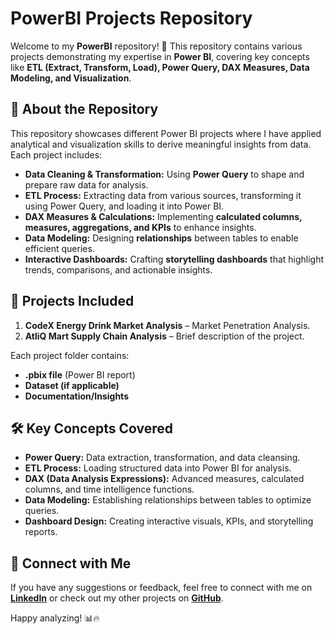 # PowerBI Projects Repository

Welcome to my **PowerBI** repository! 🚀 This repository contains various projects demonstrating my expertise in **Power BI**, covering key concepts like **ETL (Extract, Transform, Load), Power Query, DAX Measures, Data Modeling, and Visualization**.

## 📌 About the Repository
This repository showcases different Power BI projects where I have applied analytical and visualization skills to derive meaningful insights from data. Each project includes:
- **Data Cleaning & Transformation:** Using **Power Query** to shape and prepare raw data for analysis.
- **ETL Process:** Extracting data from various sources, transforming it using Power Query, and loading it into Power BI.
- **DAX Measures & Calculations:** Implementing **calculated columns, measures, aggregations, and KPIs** to enhance insights.
- **Data Modeling:** Designing **relationships** between tables to enable efficient queries.
- **Interactive Dashboards:** Crafting **storytelling dashboards** that highlight trends, comparisons, and actionable insights.

## 📂 Projects Included
1. **CodeX Energy Drink Market Analysis** – Market Penetration Analysis.
2. **AtliQ Mart Supply Chain Analysis** – Brief description of the project.

Each project folder contains:
- **.pbix file** (Power BI report)
- **Dataset (if applicable)**
- **Documentation/Insights**

## 🛠️ Key Concepts Covered
- **Power Query:** Data extraction, transformation, and data cleansing.
- **ETL Process:** Loading structured data into Power BI for analysis.
- **DAX (Data Analysis Expressions):** Advanced measures, calculated columns, and time intelligence functions.
- **Data Modeling:** Establishing relationships between tables to optimize queries.
- **Dashboard Design:** Creating interactive visuals, KPIs, and storytelling reports.

## 📢 Connect with Me
If you have any suggestions or feedback, feel free to connect with me on **[LinkedIn]([https://www.linkedin.com/in/your-profile](https://www.linkedin.com/in/mncedisi-makhaza-719530b4/))** or check out my other projects on **[GitHub](https://github.com/Mncedisee)**.

Happy analyzing! 📊🔥

